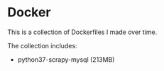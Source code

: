 # Docker

This is a collection of Dockerfiles I made over time. 

The collection includes:
- python37-scrapy-mysql (213MB)